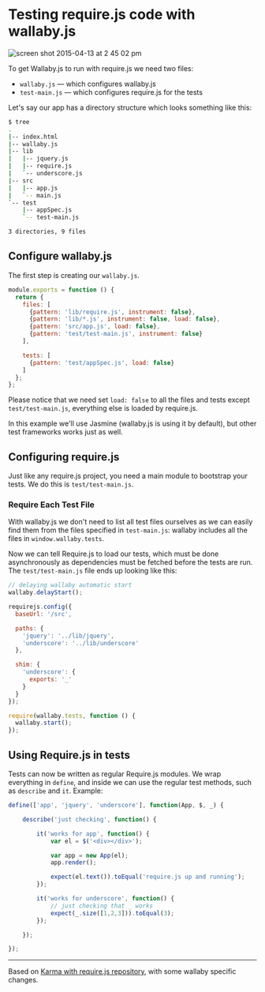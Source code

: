 Testing require.js code with wallaby.js
==================================

![screen shot 2015-04-13 at 2 45 02 pm](https://cloud.githubusercontent.com/assets/979966/7109935/b9fd680e-e1eb-11e4-96f1-1d8482efa6e5.png)

To get Wallaby.js to run with require.js we need two files:

* `wallaby.js` &mdash; which configures wallaby.js
* `test-main.js` &mdash; which configures require.js for the tests

Let's say our app has a directory structure which looks something like this:

```bash
$ tree
.
|-- index.html
|-- wallaby.js
|-- lib
|   |-- jquery.js
|   |-- require.js
|   `-- underscore.js
|-- src
|   |-- app.js
|   `-- main.js
`-- test
    |-- appSpec.js
    `-- test-main.js

3 directories, 9 files
```

## Configure wallaby.js

The first step is creating our `wallaby.js`.

```javascript
module.exports = function () {
  return {
    files: [
      {pattern: 'lib/require.js', instrument: false},
      {pattern: 'lib/*.js', instrument: false, load: false},
      {pattern: 'src/app.js', load: false},
      {pattern: 'test/test-main.js', instrument: false}
    ],

    tests: [
      {pattern: 'test/appSpec.js', load: false}
    ]
  };
};
```

Please notice that we need set `load: false` to all the files and tests except `test/test-main.js`, everything else is loaded by require.js.

In this example we'll use Jasmine (wallaby.js is using it by default), but other test frameworks works just
as well.

## Configuring require.js

Just like any require.js project, you need a main module to bootstrap
your tests. We do this is `test/test-main.js`.

### Require Each Test File

With wallaby.js we don't need to list all test files ourselves as we can
easily find them from the files specified in `test-main.js`: wallaby
includes all the files in `window.wallaby.tests`.

Now we can tell Require.js to load our tests, which must be done
asynchronously as dependencies must be fetched before the tests are run.
The `test/test-main.js` file ends up looking like this:

```javascript
// delaying wallaby automatic start
wallaby.delayStart();

requirejs.config({
  baseUrl: '/src',

  paths: {
    'jquery': '../lib/jquery',
    'underscore': '../lib/underscore'
  },

  shim: {
    'underscore': {
      exports: '_'
    }
  }
});

require(wallaby.tests, function () {
  wallaby.start();
});

```

## Using Require.js in tests

Tests can now be written as regular Require.js modules. We wrap
everything in `define`, and inside we can use the regular test methods,
such as `describe` and `it`. Example:

```javascript
define(['app', 'jquery', 'underscore'], function(App, $, _) {

    describe('just checking', function() {

        it('works for app', function() {
            var el = $('<div></div>');

            var app = new App(el);
            app.render();

            expect(el.text()).toEqual('require.js up and running');
        });

        it('works for underscore', function() {
            // just checking that _ works
            expect(_.size([1,2,3])).toEqual(3);
        });

    });

});
```
---

Based on [Karma with require.js repository](https://github.com/kjbekkelund/karma-requirejs), with some wallaby specific changes.
